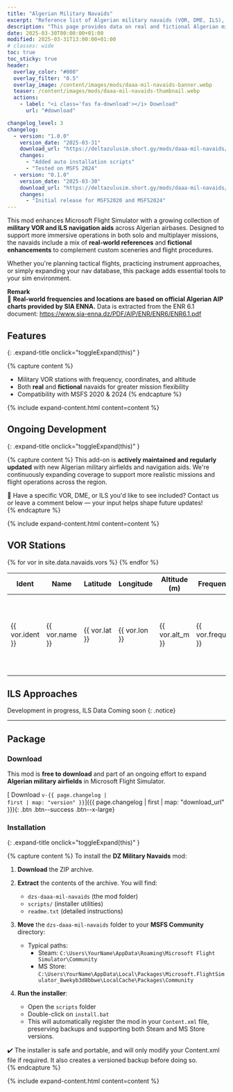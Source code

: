 ```yaml
---
title: "Algerian Military Navaids"
excerpt: "Reference list of Algerian military navaids (VOR, DME, ILS), including real and fictional stations for MSFS use."
description: "This page provides data on real and fictional Algerian military navigation aids used in Microsoft Flight Simulator, including coordinates, frequencies, and types."
date: 2025-03-30T00:00:00+01:00
modified: 2025-03-31T13:00:00+01:00
# classes: wide
toc: true
toc_sticky: true
header:
  overlay_color: "#000"
  overlay_filter: "0.5"
  overlay_image: /content/images/mods/daaa-mil-navaids-banner.webp
  teaser: /content/images/mods/daaa-mil-navaids-thumbnail.webp
  actions:
    - label: "<i class='fas fa-download'></i> Download"
      url: "#download"

changelog_level: 3
changelog:
  - version: "1.0.0"
    version_date: "2025-03-31"
    download_url: "https://deltazulusim.short.gy/mods/daaa-mil-navaids/v1.0.0"
    changes:
      - "Added auto installation scripts"
      - "Tested on MSFS 2024"
  - version: "0.1.0"
    version_date: "2025-03-30"
    download_url: "https://deltazulusim.short.gy/mods/daaa-mil-navaids/v0.1.0"
    changes:
      - "Initial release for MSFS2020 and MSFS2024"
---
```


This mod enhances Microsoft Flight Simulator with a growing collection of **military VOR and ILS navigation aids** across Algerian airbases. Designed to support more immersive operations in both solo and multiplayer missions, the navaids include a mix of **real-world references** and **fictional enhancements** to complement custom sceneries and flight procedures.

Whether you're planning tactical flights, practicing instrument approaches, or simply expanding your nav database, this package adds essential tools to your sim environment.

<div class="notice--warning">
<strong>Remark</strong><br/>
📡 <strong>Real-world frequencies and locations are based on official Algerian AIP charts provided by SIA ENNA.</strong>
Data is extracted from the ENR 6.1 document:  
<a href="https://www.sia-enna.dz/PDF/AIP/ENR/ENR6/ENR6.1.pdf" target="_blank">
https://www.sia-enna.dz/PDF/AIP/ENR/ENR6/ENR6.1.pdf
</a>
</div>

## <span class="expand-symbol"></span> Features
{: .expand-title onclick="toggleExpand(this)" }

{% capture content %}
- Military VOR stations with frequency, coordinates, and altitude
- Both **real** and **fictional** navaids for greater mission flexibility
- Compatibility with MSFS 2020 & 2024
{% endcapture %}

{% include expand-content.html content=content %}

## <span class="expand-symbol"></span> Ongoing Development
{: .expand-title onclick="toggleExpand(this)" }

{% capture content %}
This add-on is **actively maintained and regularly updated** with new Algerian military airfields and navigation aids. We're continuously expanding coverage to support more realistic missions and flight operations across the region.

<div class="notice--info">
💬 Have a specific VOR, DME, or ILS you'd like to see included? Contact us or leave a comment below — your input helps shape future updates!
</div>
{% endcapture %}

{% include expand-content.html content=content %}

## VOR Stations

<table class="large-table">
  <thead>
    <tr>
      <th>Ident</th>
      <th>Name</th>
      <th>Latitude</th>
      <th>Longitude</th>
      <th>Altitude (m)</th>
      <th>Frequency (MHz)</th>
      <th>Source</th>
    </tr>
  </thead>
  <tbody>
    {% for vor in site.data.navaids.vors %}
    <tr>
      <td>{{ vor.ident }}</td>
      <td>{{ vor.name }}</td>
      <td>{{ vor.lat }}</td>
      <td>{{ vor.lon }}</td>
      <td>{{ vor.alt_m }}</td>
      <td>{{ vor.frequency_mhz }}</td>
      <td>
        {% if vor.source == "real" %}
          <span style="color: green;">Real</span>
        {% else %}
          <span style="color: orange;">Fictional</span>
        {% endif %}
      </td>
    </tr>
    {% endfor %}
  </tbody>
</table>


## ILS Approaches

Development in progress, ILS Data Coming soon 
{: .notice}

---
## Package

### Download

This mod is **free to download** and part of an ongoing effort to expand **Algerian military airfields** in Microsoft Flight Simulator.

[<i class='fas fa-download'></i> Download <code>v-{{ page.changelog | first | map: "version" }}</code>]({{ page.changelog | first | map: "download_url" }}){: .btn .btn--success .btn--x-large}


### <span class="expand-symbol"></span> Installation
{: .expand-title onclick="toggleExpand(this)" }

{% capture content %}
To install the **DZ Military Navaids** mod:

1. **Download** the ZIP archive.
2. **Extract** the contents of the archive. You will find:
   - `dzs-daaa-mil-navaids` (the mod folder)
   - `scripts/` (installer utilities)
   - `readme.txt` (detailed instructions)

3. **Move** the `dzs-daaa-mil-navaids` folder to your **MSFS Community** directory:
   - Typical paths:
     - Steam: `C:\Users\YourName\AppData\Roaming\Microsoft Flight Simulator\Community`
     - MS Store: `C:\Users\YourName\AppData\Local\Packages\Microsoft.FlightSimulator_8wekyb3d8bbwe\LocalCache\Packages\Community`

4. **Run the installer**:
   - Open the `scripts` folder
   - Double-click on `install.bat`
   - This will automatically register the mod in your `Content.xml` file, preserving backups and supporting both Steam and MS Store versions.

<div class="notice--success">
✔️ The installer is safe and portable, and will only modify your Content.xml file if required. It also creates a versioned backup before doing so.
</div>
{% endcapture %}

{% include expand-content.html content=content %}